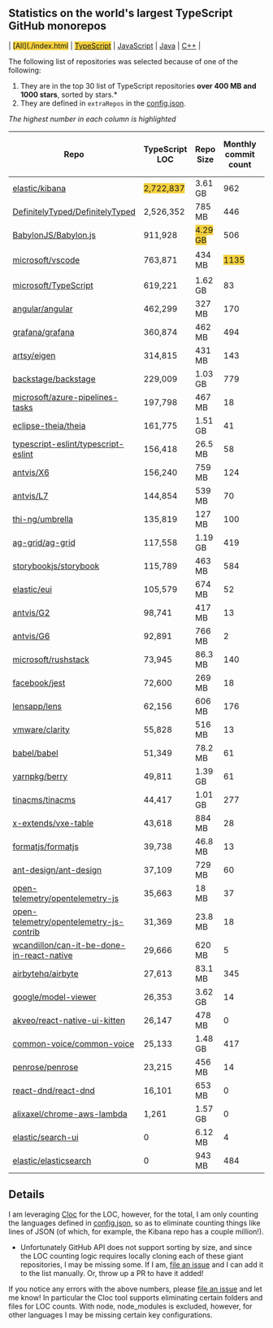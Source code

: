 
## Statistics on the world's largest TypeScript GitHub monorepos

| <span style="background-color: #F4D03F">[All](./index.html</span> | <span style="background-color: #F4D03F">[TypeScript](./TypeScript.md)</span> | [JavaScript](./JavaScript.md) | [Java](./Java.md) | [C++](./C++.md) | 

The following list of repositories was selected because of one of the following:
1. They are in the top 30 list of TypeScript repositories **over 400 MB and 1000 stars**, sorted by stars.*
2. They are defined in `extraRepos` in the [config.json](https://github.com/stacey-gammon/repo-stats/blob/main/config.json).

_The highest number in each column is highlighted_

| Repo | TypeScript LOC | Repo Size | Monthly commit count | 🤓 Monthly committer count | ★ Stars count | 👁 Watchers count |
| -----|----------------------|-----------|------------------|----------------|----------|----------------|
| [elastic/kibana](https://github.com/elastic/kibana) |  <span style="background-color: #F4D03F">2,722,837</span> | 3.61 GB | 962 | 🤓 186 | ★ 16726 | 👁 16726 |
| [DefinitelyTyped/DefinitelyTyped](https://github.com/DefinitelyTyped/DefinitelyTyped) |  2,526,352 | 785 MB | 446 | 🤓 <span style="background-color: #F4D03F">328</span> | ★ 36698 | 👁 36698 |
| [BabylonJS/Babylon.js](https://github.com/BabylonJS/Babylon.js) |  911,928 | <span style="background-color: #F4D03F">4.29 GB</span> | 506 | 🤓 27 | ★ 15255 | 👁 15255 |
| [microsoft/vscode](https://github.com/microsoft/vscode) |  763,871 | 434 MB | <span style="background-color: #F4D03F">1135</span> | 🤓 69 | ★ <span style="background-color: #F4D03F">124260</span> | 👁 <span style="background-color: #F4D03F">124260</span> |
| [microsoft/TypeScript](https://github.com/microsoft/TypeScript) |  619,221 | 1.62 GB | 83 | 🤓 19 | ★ 75964 | 👁 75964 |
| [angular/angular](https://github.com/angular/angular) |  462,299 | 327 MB | 170 | 🤓 48 | ★ 77683 | 👁 77683 |
| [grafana/grafana](https://github.com/grafana/grafana) |  360,874 | 462 MB | 494 | 🤓 106 | ★ 44946 | 👁 44946 |
| [artsy/eigen](https://github.com/artsy/eigen) |  314,815 | 431 MB | 143 | 🤓 25 | ★ 2863 | 👁 2863 |
| [backstage/backstage](https://github.com/backstage/backstage) |  229,009 | 1.03 GB | 779 | 🤓 89 | ★ 13851 | 👁 13851 |
| [microsoft/azure-pipelines-tasks](https://github.com/microsoft/azure-pipelines-tasks) |  197,798 | 467 MB | 18 | 🤓 11 | ★ 2670 | 👁 2670 |
| [eclipse-theia/theia](https://github.com/eclipse-theia/theia) |  161,775 | 1.51 GB | 41 | 🤓 16 | ★ 15800 | 👁 15800 |
| [typescript-eslint/typescript-eslint](https://github.com/typescript-eslint/typescript-eslint) |  156,418 | 26.5 MB | 58 | 🤓 18 | ★ 10662 | 👁 10662 |
| [antvis/X6](https://github.com/antvis/X6) |  156,240 | 759 MB | 124 | 🤓 10 | ★ 2554 | 👁 2554 |
| [antvis/L7](https://github.com/antvis/L7) |  144,854 | 539 MB | 70 | 🤓 6 | ★ 2483 | 👁 2483 |
| [thi-ng/umbrella](https://github.com/thi-ng/umbrella) |  135,819 | 127 MB | 100 | 🤓 3 | ★ 2129 | 👁 2129 |
| [ag-grid/ag-grid](https://github.com/ag-grid/ag-grid) |  117,558 | 1.19 GB | 419 | 🤓 10 | ★ 7755 | 👁 7755 |
| [storybookjs/storybook](https://github.com/storybookjs/storybook) |  115,789 | 463 MB | 584 | 🤓 33 | ★ 66304 | 👁 66304 |
| [elastic/eui](https://github.com/elastic/eui) |  105,579 | 674 MB | 52 | 🤓 13 | ★ 3230 | 👁 3230 |
| [antvis/G2](https://github.com/antvis/G2) |  98,741 | 417 MB | 13 | 🤓 3 | ★ 10977 | 👁 10977 |
| [antvis/G6](https://github.com/antvis/G6) |  92,891 | 766 MB | 2 | 🤓 1 | ★ 8399 | 👁 8399 |
| [microsoft/rushstack](https://github.com/microsoft/rushstack) |  73,945 | 86.3 MB | 140 | 🤓 13 | ★ 3318 | 👁 3318 |
| [facebook/jest](https://github.com/facebook/jest) |  72,600 | 269 MB | 18 | 🤓 14 | ★ 37096 | 👁 37096 |
| [lensapp/lens](https://github.com/lensapp/lens) |  62,156 | 606 MB | 176 | 🤓 13 | ★ 16232 | 👁 16232 |
| [vmware/clarity](https://github.com/vmware/clarity) |  55,828 | 516 MB | 13 | 🤓 8 | ★ 6362 | 👁 6362 |
| [babel/babel](https://github.com/babel/babel) |  51,349 | 78.2 MB | 61 | 🤓 12 | ★ 39959 | 👁 39959 |
| [yarnpkg/berry](https://github.com/yarnpkg/berry) |  49,811 | 1.39 GB | 61 | 🤓 13 | ★ 4293 | 👁 4293 |
| [tinacms/tinacms](https://github.com/tinacms/tinacms) |  44,417 | 1.01 GB | 277 | 🤓 8 | ★ 6724 | 👁 6724 |
| [x-extends/vxe-table](https://github.com/x-extends/vxe-table) |  43,618 | 884 MB | 28 | 🤓 2 | ★ 4118 | 👁 4118 |
| [formatjs/formatjs](https://github.com/formatjs/formatjs) |  39,738 | 46.8 MB | 13 | 🤓 6 | ★ 12815 | 👁 12815 |
| [ant-design/ant-design](https://github.com/ant-design/ant-design) |  37,109 | 729 MB | 60 | 🤓 27 | ★ 75693 | 👁 75693 |
| [open-telemetry/opentelemetry-js](https://github.com/open-telemetry/opentelemetry-js) |  35,663 | 18 MB | 37 | 🤓 18 | ★ 1035 | 👁 1035 |
| [open-telemetry/opentelemetry-js-contrib](https://github.com/open-telemetry/opentelemetry-js-contrib) |  31,369 | 23.8 MB | 18 | 🤓 12 | ★ 172 | 👁 172 |
| [wcandillon/can-it-be-done-in-react-native](https://github.com/wcandillon/can-it-be-done-in-react-native) |  29,666 | 620 MB | 5 | 🤓 1 | ★ 3053 | 👁 3053 |
| [airbytehq/airbyte](https://github.com/airbytehq/airbyte) |  27,613 | 83.1 MB | 345 | 🤓 76 | ★ 4536 | 👁 4536 |
| [google/model-viewer](https://github.com/google/model-viewer) |  26,353 | 3.62 GB | 14 | 🤓 2 | ★ 3620 | 👁 3620 |
| [akveo/react-native-ui-kitten](https://github.com/akveo/react-native-ui-kitten) |  26,147 | 478 MB | 0 | 🤓 0 | ★ 8751 | 👁 8751 |
| [common-voice/common-voice](https://github.com/common-voice/common-voice) |  25,133 | 1.48 GB | 417 | 🤓 96 | ★ 2869 | 👁 2869 |
| [penrose/penrose](https://github.com/penrose/penrose) |  23,215 | 456 MB | 14 | 🤓 5 | ★ 4978 | 👁 4978 |
| [react-dnd/react-dnd](https://github.com/react-dnd/react-dnd) |  16,101 | 653 MB | 0 | 🤓 0 | ★ 16717 | 👁 16717 |
| [alixaxel/chrome-aws-lambda](https://github.com/alixaxel/chrome-aws-lambda) |  1,261 | 1.57 GB | 0 | 🤓 0 | ★ 2473 | 👁 2473 |
| [elastic/search-ui](https://github.com/elastic/search-ui) |  0 | 6.12 MB | 4 | 🤓 2 | ★ 1500 | 👁 1500 |
| [elastic/elasticsearch](https://github.com/elastic/elasticsearch) |  0 | 943 MB | 484 | 🤓 83 | ★ 57244 | 👁 57244 |

## Details

  I am leveraging [Cloc](https://github.com/AlDanial/cloc) for the LOC, however, for the total, I am only counting the languages defined in [config.json](https://github.com/stacey-gammon/repo-stats/blob/main/config.json), so as to eliminate counting things like lines of JSON (of which, for example, the Kibana repo has a couple million!).

  * Unfortunately GitHub API does not support sorting by size, and since the LOC counting logic requires locally cloning each of these giant repositories, I may be missing some. If I am, [file an issue](https://github.com/stacey-gammon/repo-stats/issues/new) and I can add it to the list manually. Or, throw up a PR to have it added!

  If you notice any errors with the above numbers, please [file an issue](https://github.com/stacey-gammon/repo-stats/issues/new) and let me know! In particular the Cloc tool supports eliminating certain folders and files for LOC counts. With node, node_modules is excluded, however, for other languages I may be missing certain key configurations.
